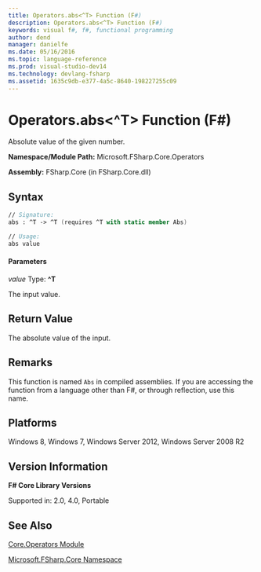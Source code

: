 ```yaml
---
title: Operators.abs<^T> Function (F#)
description: Operators.abs<^T> Function (F#)
keywords: visual f#, f#, functional programming
author: dend
manager: danielfe
ms.date: 05/16/2016
ms.topic: language-reference
ms.prod: visual-studio-dev14
ms.technology: devlang-fsharp
ms.assetid: 1635c9db-e377-4a5c-8640-198227255c09
---
```


# Operators.abs<^T> Function (F#)

Absolute value of the given number.

**Namespace/Module Path:** Microsoft.FSharp.Core.Operators

**Assembly:** FSharp.Core (in FSharp.Core.dll)


## Syntax

```fsharp
// Signature:
abs : ^T -> ^T (requires ^T with static member Abs)

// Usage:
abs value
```

#### Parameters
*value*
Type: **^T**


The input value.

## Return Value

The absolute value of the input.

## Remarks
This function is named `Abs` in compiled assemblies. If you are accessing the function from a language other than F#, or through reflection, use this name.


## Platforms
Windows 8, Windows 7, Windows Server 2012, Windows Server 2008 R2


## Version Information
**F# Core Library Versions**

Supported in: 2.0, 4.0, Portable


## See Also
[Core.Operators Module](Core.Operators-Module-%5BFSharp%5D.md)

[Microsoft.FSharp.Core Namespace](Microsoft.FSharp.Core-Namespace-%5BFSharp%5D.md)
